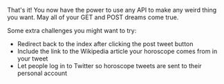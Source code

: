 That's it! You now have the power to use any API to make any weird thing you want. May all of your GET and POST dreams come true.

Some extra challenges you might want to try:
- Redirect back to the index after clicking the post tweet button
- Include the link to the Wikipedia article your horoscope comes from in your tweet
- Let people log in to Twitter so horoscope tweets are sent to their personal account

